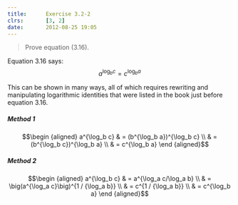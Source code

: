 ```yaml
---
title:      Exercise 3.2-2
clrs:       [3, 2]
date:       2012-08-25 19:05
---
```


> Prove equation (3.16).

Equation 3.16 says: $$a^{\log_b c} = c^{\log_b a}$$

This can be shown in many ways, all of which requires rewriting and manipulating logarithmic identities that were listed in the book just before equation 3.16.

##### Method 1

$$\begin {aligned}
a^{\log_b c} & = (b^{\log_b a})^{\log_b c} \\
             & = (b^{\log_b c})^{\log_b a} \\
             & = c^{\log_b a}
\end {aligned}$$

##### Method 2

$$\begin {aligned}
a^{\log_b c} & = a^{\log_a c/\log_a b} \\
             & = \big(a^{\log_a c}\big)^{1 / {\log_a b}} \\
             & = c^{1 / {\log_a b}} \\
             & = c^{\log_b a}
\end {aligned}$$
